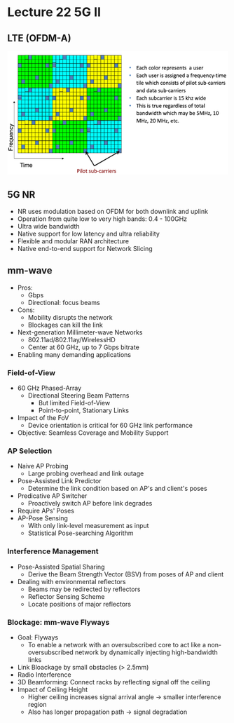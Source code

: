 # Lecture 22 5G II

## LTE (OFDM-A)

![ofdm_a](images/lecture22-5g2/ofdm_a.png)

## 5G NR

* NR uses modulation based on OFDM for both downlink and uplink
* Operation from quite low to very high bands: 0.4 - 100GHz
* Ultra wide bandwidth
* Native support for low latency and ultra reliability
* Flexible and modular RAN architecture
* Native end-to-end support for Network Slicing

## mm-wave

* Pros:
  * Gbps
  * Directional: focus beams
* Cons:
  * Mobility disrupts the network
  * Blockages can kill the link
* Next-generation Millimeter-wave Networks
  * 802.11ad/802.11ay/WirelessHD
  * Center at 60 GHz, up to 7 Gbps bitrate
* Enabling many demanding applications

### Field-of-View

* 60 GHz Phased-Array
  * Directional Steering Beam Patterns
    * But limited Field-of-View
    * Point-to-point, Stationary Links
* Impact of the FoV
  * Device orientation is critical for 60 GHz link performance
* Objective: Seamless Coverage and Mobility Support

### AP Selection

* Naive AP Probing
  * Large probing overhead and link outage
* Pose-Assisted Link Predictor
  * Determine the link condition based on AP's and client's poses
* Predicative AP Switcher
  * Proactively switch AP before link degrades
* Require APs' Poses
* AP-Pose Sensing
  * With only link-level measurement as input
  * Statistical Pose-searching Algorithm

### Interference Management

* Pose-Assisted Spatial Sharing
  * Derive the Beam Strength Vector (BSV) from poses of AP and client
* Dealing with environmental reflectors
  * Beams may be redirected by reflectors
  * Reflector Sensing Scheme
  * Locate positions of major reflectors

### Blockage: mm-wave Flyways

* Goal: Flyways
  * To enable a network with an oversubscribed core to act like a non-oversubscribed network by dynamically injecting high-bandwidth links
* Link Bloackage by small obstacles (> 2.5mm)
* Radio Interference
* 3D Beamforming: Connect racks by reflecting signal off the ceiling
* Impact of Ceiling Height
  * Higher ceiling increases signal arrival angle -> smaller interference region
  * Also has longer propagation path -> signal degradation